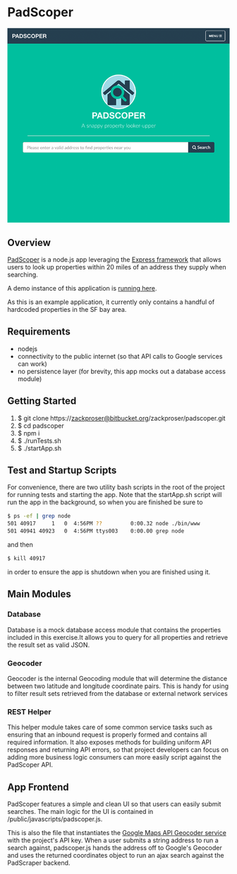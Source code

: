 # PadScoper

![PadScoper Preview](/public/images/padscoper-splash.png)

## Overview 
[PadScoper](https://padscoper.herokuapp.com) is a node.js app leveraging the [Express framework](https://expressjs.com/) that allows users to look up properties within 20 miles of an address they supply when searching. 

A demo instance of this application is [running here](https://padscoper.herokuapp.com).

As this is an example application, it currently only contains a handful of hardcoded properties in the SF bay area.

## Requirements
* nodejs
* connectivity to the public internet (so that API calls to Google services can work)
* no persistence layer (for brevity, this app mocks out a database access module)

## Getting Started 
1. $ git clone https://zackproser@bitbucket.org/zackproser/padscoper.git
2. $ cd padscoper
3. $ npm i 
4. $ ./runTests.sh
5. $ ./startApp.sh


## Test and Startup Scripts
For convenience, there are two utility bash scripts in the root of the project for running tests and starting the app. Note that the startApp.sh script will run the app in the background, so when you are finished be sure to 

```bash
$ ps -ef | grep node
501 40917     1   0  4:56PM ??         0:00.32 node ./bin/www
501 40941 40923   0  4:56PM ttys003    0:00.00 grep node
```
and then 

```bash
$ kill 40917
```

in order to ensure the app is shutdown when you are finished using it.

## Main Modules

### Database
Database is a mock database access module that contains the properties included in this exercise.It allows you to query for all properties and retrieve the result set as valid JSON. 

### Geocoder
Geocoder is the internal Geocoding module that will determine the distance between two latitude and longitude coordinate pairs. This is handy for using to filter result sets retrieved from the database or external network services

### REST Helper
This helper module takes care of some common service tasks such as ensuring that an inbound request is properly formed and contains all required information. It also exposes methods for building uniform API responses and returning API errors, so that project developers can focus on adding more business logic consumers can more easily script against the PadScoper API. 

## App Frontend 
PadScoper features a simple and clean UI so that users can easily submit searches. The main logic for the UI is contained in /public/javascripts/padscoper.js. 

This is also the file that instantiates the [Google Maps API Geocoder service](https://developers.google.com/maps/documentation/javascript/geocoding) with the project's API key. When a user submits a string address to run a search against, padscoper.js hands the address off to Google's Geocoder and uses the returned coordinates object to run an ajax search against the PadScraper backend. 